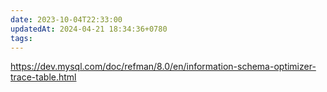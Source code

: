 ```yaml
---
date: 2023-10-04T22:33:00
updatedAt: 2024-04-21 18:34:36+0780
tags: 
---
```

https://dev.mysql.com/doc/refman/8.0/en/information-schema-optimizer-trace-table.html